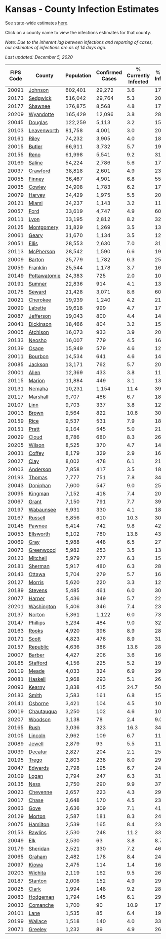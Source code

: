# Kansas - County Infection Estimates

See state-wide estimates [here](/infections/us-ks).

Click on a county name to view the infections estimates for that county.

*Note: Due to the inherent lag between infections and reporting of cases, our estimates of infections are as of 14 days ago.*

*Last updated: December 5, 2020*

|   FIPS Code |                       County |   Population |   Confirmed Cases |   % Currently Infected |   % Total Infected |
|-------------|------------------------------|--------------|-------------------|------------------------|--------------------|
|       20091 |           [Johnson](johnson) |      602,401 |            29,272 |                    3.6 |               17.5 |
|       20173 |         [Sedgwick](sedgwick) |      516,042 |            29,764 |                    5.3 |               20.7 |
|       20177 |           [Shawnee](shawnee) |      176,875 |             8,568 |                    4.8 |               17.2 |
|       20209 |       [Wyandotte](wyandotte) |      165,429 |            12,096 |                    3.8 |               28.1 |
|       20045 |           [Douglas](douglas) |      122,259 |             5,113 |                    3.2 |               15.2 |
|       20103 |   [Leavenworth](leavenworth) |       81,758 |             4,001 |                    3.0 |               20.1 |
|       20161 |               [Riley](riley) |       74,232 |             3,905 |                    4.0 |               18.9 |
|       20015 |             [Butler](butler) |       66,911 |             3,732 |                    5.7 |               19.5 |
|       20155 |                 [Reno](reno) |       61,998 |             5,541 |                    9.2 |               31.1 |
|       20169 |             [Saline](saline) |       54,224 |             2,786 |                    5.6 |               17.5 |
|       20037 |         [Crawford](crawford) |       38,818 |             2,601 |                    4.9 |               23.5 |
|       20055 |             [Finney](finney) |       36,467 |             4,901 |                    6.8 |               55.1 |
|       20035 |             [Cowley](cowley) |       34,908 |             1,783 |                    6.2 |               17.8 |
|       20079 |             [Harvey](harvey) |       34,429 |             1,975 |                    5.5 |               20.5 |
|       20121 |               [Miami](miami) |       34,237 |             1,143 |                    3.2 |               11.7 |
|       20057 |                 [Ford](ford) |       33,619 |             4,747 |                    4.9 |               60.2 |
|       20111 |                 [Lyon](lyon) |       33,195 |             2,812 |                    8.2 |               32.6 |
|       20125 |     [Montgomery](montgomery) |       31,829 |             1,269 |                    3.5 |               13.9 |
|       20061 |               [Geary](geary) |       31,670 |             1,134 |                    3.5 |               12.0 |
|       20051 |               [Ellis](ellis) |       28,553 |             2,630 |                    7.0 |               31.5 |
|       20113 |       [McPherson](mcpherson) |       28,542 |             1,590 |                    6.6 |               19.9 |
|       20009 |             [Barton](barton) |       25,779 |             1,782 |                    6.3 |               25.0 |
|       20059 |         [Franklin](franklin) |       25,544 |             1,178 |                    3.7 |               16.7 |
|       20149 | [Pottawatomie](pottawatomie) |       24,383 |               725 |                    2.0 |               10.7 |
|       20191 |             [Sumner](sumner) |       22,836 |               914 |                    4.1 |               13.8 |
|       20175 |             [Seward](seward) |       21,428 |             3,071 |                    8.6 |               60.6 |
|       20021 |         [Cherokee](cherokee) |       19,939 |             1,240 |                    4.2 |               21.8 |
|       20099 |           [Labette](labette) |       19,618 |               999 |                    4.7 |               17.6 |
|       20087 |       [Jefferson](jefferson) |       19,043 |               800 |                    4.4 |               14.8 |
|       20041 |       [Dickinson](dickinson) |       18,466 |               804 |                    3.2 |               15.1 |
|       20005 |         [Atchison](atchison) |       16,073 |               933 |                    3.9 |               20.5 |
|       20133 |             [Neosho](neosho) |       16,007 |               779 |                    4.5 |               16.8 |
|       20139 |               [Osage](osage) |       15,949 |               579 |                    4.6 |               12.8 |
|       20011 |           [Bourbon](bourbon) |       14,534 |               641 |                    4.6 |               14.9 |
|       20085 |           [Jackson](jackson) |       13,171 |               762 |                    5.7 |               20.8 |
|       20001 |               [Allen](allen) |       12,369 |               433 |                    3.8 |               11.6 |
|       20115 |             [Marion](marion) |       11,884 |               449 |                    3.1 |               13.8 |
|       20131 |             [Nemaha](nemaha) |       10,231 |             1,154 |                   11.4 |               39.2 |
|       20117 |         [Marshall](marshall) |        9,707 |               486 |                    6.7 |               18.0 |
|       20107 |                 [Linn](linn) |        9,703 |               337 |                    3.8 |               12.4 |
|       20013 |               [Brown](brown) |        9,564 |               822 |                   10.6 |               30.0 |
|       20159 |                 [Rice](rice) |        9,537 |               531 |                    7.9 |               18.8 |
|       20151 |               [Pratt](pratt) |        9,164 |               545 |                    5.0 |               21.0 |
|       20029 |               [Cloud](cloud) |        8,786 |               680 |                    8.3 |               26.9 |
|       20205 |             [Wilson](wilson) |        8,525 |               370 |                    4.7 |               14.1 |
|       20031 |             [Coffey](coffey) |        8,179 |               329 |                    2.9 |               16.2 |
|       20027 |                 [Clay](clay) |        8,002 |               478 |                    6.1 |               21.4 |
|       20003 |         [Anderson](anderson) |        7,858 |               417 |                    3.5 |               18.3 |
|       20193 |             [Thomas](thomas) |        7,777 |               751 |                    7.8 |               34.3 |
|       20043 |         [Doniphan](doniphan) |        7,600 |               547 |                    9.0 |               25.9 |
|       20095 |           [Kingman](kingman) |        7,152 |               418 |                    7.4 |               20.3 |
|       20067 |               [Grant](grant) |        7,150 |               791 |                    7.7 |               39.8 |
|       20197 |       [Wabaunsee](wabaunsee) |        6,931 |               330 |                    4.1 |               18.3 |
|       20167 |           [Russell](russell) |        6,856 |               610 |                   10.3 |               30.4 |
|       20145 |             [Pawnee](pawnee) |        6,414 |               742 |                    9.8 |               42.3 |
|       20053 |       [Ellsworth](ellsworth) |        6,102 |               780 |                   13.8 |               43.4 |
|       20069 |                 [Gray](gray) |        5,988 |               448 |                    6.5 |               27.7 |
|       20073 |       [Greenwood](greenwood) |        5,982 |               253 |                    3.5 |               13.6 |
|       20123 |         [Mitchell](mitchell) |        5,979 |               277 |                    6.3 |               15.1 |
|       20181 |           [Sherman](sherman) |        5,917 |               480 |                    6.3 |               28.3 |
|       20143 |             [Ottawa](ottawa) |        5,704 |               279 |                    5.7 |               16.8 |
|       20127 |             [Morris](morris) |        5,620 |               220 |                    3.3 |               12.6 |
|       20189 |           [Stevens](stevens) |        5,485 |               461 |                    6.0 |               30.8 |
|       20077 |             [Harper](harper) |        5,436 |               349 |                    5.7 |               22.5 |
|       20201 |     [Washington](washington) |        5,406 |               346 |                    7.4 |               23.2 |
|       20137 |             [Norton](norton) |        5,361 |             1,122 |                    6.0 |               73.8 |
|       20147 |         [Phillips](phillips) |        5,234 |               484 |                    9.0 |               32.0 |
|       20163 |               [Rooks](rooks) |        4,920 |               396 |                    8.9 |               28.0 |
|       20171 |               [Scott](scott) |        4,823 |               476 |                    8.9 |               31.2 |
|       20157 |         [Republic](republic) |        4,636 |               386 |                   13.6 |               28.8 |
|       20007 |             [Barber](barber) |        4,427 |               206 |                    3.6 |               16.9 |
|       20185 |         [Stafford](stafford) |        4,156 |               225 |                    5.2 |               19.3 |
|       20119 |               [Meade](meade) |        4,033 |               324 |                    6.9 |               29.8 |
|       20081 |           [Haskell](haskell) |        3,968 |               293 |                    5.1 |               26.7 |
|       20093 |             [Kearny](kearny) |        3,838 |               415 |                   24.7 |               50.9 |
|       20183 |               [Smith](smith) |        3,583 |               161 |                    6.8 |               15.7 |
|       20141 |           [Osborne](osborne) |        3,421 |               104 |                    4.5 |               10.2 |
|       20019 |     [Chautauqua](chautauqua) |        3,250 |               102 |                    4.6 |               10.4 |
|       20207 |           [Woodson](woodson) |        3,138 |                78 |                    2.4 |                9.0 |
|       20165 |                 [Rush](rush) |        3,036 |               323 |                   16.3 |               34.7 |
|       20105 |           [Lincoln](lincoln) |        2,962 |               109 |                    6.7 |               11.7 |
|       20089 |             [Jewell](jewell) |        2,879 |                93 |                    5.5 |               11.4 |
|       20039 |           [Decatur](decatur) |        2,827 |               204 |                    2.1 |               25.9 |
|       20195 |               [Trego](trego) |        2,803 |               238 |                    8.0 |               29.9 |
|       20047 |           [Edwards](edwards) |        2,798 |               195 |                    6.7 |               24.3 |
|       20109 |               [Logan](logan) |        2,794 |               247 |                    6.3 |               31.0 |
|       20135 |                 [Ness](ness) |        2,750 |               290 |                    9.9 |               37.1 |
|       20023 |         [Cheyenne](cheyenne) |        2,657 |               223 |                    4.3 |               29.1 |
|       20017 |               [Chase](chase) |        2,648 |               170 |                    4.5 |               23.8 |
|       20063 |                 [Gove](gove) |        2,636 |               309 |                    7.1 |               41.5 |
|       20129 |             [Morton](morton) |        2,587 |               181 |                    8.3 |               24.5 |
|       20075 |         [Hamilton](hamilton) |        2,539 |               165 |                    8.4 |               23.8 |
|       20153 |           [Rawlins](rawlins) |        2,530 |               248 |                   11.2 |               33.0 |
|       20049 |                   [Elk](elk) |        2,530 |                63 |                    3.8 |                8.7 |
|       20179 |         [Sheridan](sheridan) |        2,521 |               330 |                    7.2 |               46.3 |
|       20065 |             [Graham](graham) |        2,482 |               178 |                    8.4 |               24.9 |
|       20097 |               [Kiowa](kiowa) |        2,475 |               114 |                    1.4 |               16.5 |
|       20203 |           [Wichita](wichita) |        2,119 |               162 |                    9.5 |               26.6 |
|       20187 |           [Stanton](stanton) |        2,006 |               152 |                    4.9 |               29.1 |
|       20025 |               [Clark](clark) |        1,994 |               148 |                    9.2 |               28.4 |
|       20083 |         [Hodgeman](hodgeman) |        1,794 |               145 |                    6.1 |               29.5 |
|       20033 |         [Comanche](comanche) |        1,700 |                90 |                   10.9 |               17.9 |
|       20101 |                 [Lane](lane) |        1,535 |                85 |                    6.4 |               19.4 |
|       20199 |           [Wallace](wallace) |        1,518 |               140 |                    4.0 |               33.8 |
|       20071 |           [Greeley](greeley) |        1,232 |                89 |                    4.9 |               26.2 |